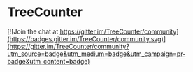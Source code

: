 # TreeCounter

[![Join the chat at https://gitter.im/TreeCounter/community](https://badges.gitter.im/TreeCounter/community.svg)](https://gitter.im/TreeCounter/community?utm_source=badge&utm_medium=badge&utm_campaign=pr-badge&utm_content=badge)